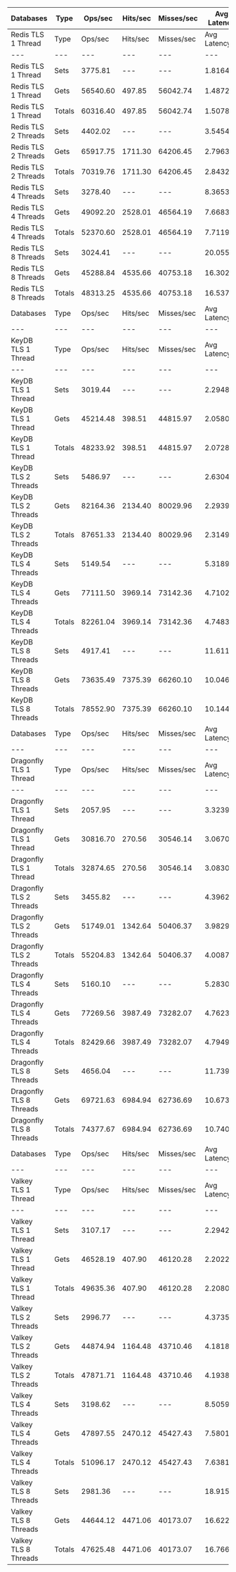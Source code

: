 | Databases | Type | Ops/sec | Hits/sec | Misses/sec | Avg Latency | p50 Latency | p99 Latency | p99.9 Latency | KB/sec |
| --- | --- | --- | --- | --- | --- | --- | --- | --- | --- |
| Redis TLS 1 Thread | Type | Ops/sec | Hits/sec | Misses/sec | Avg Latency | p50 Latency | p99 Latency | p99.9 Latency | KB/sec |
| --- | --- | --- | --- | --- | --- | --- | --- | --- | --- |
Redis TLS 1 Thread | Sets | 3775.81 | --- | --- | 1.81649 | 1.47100 | 2.47900 | 127.48700 | 2064.30 |
Redis TLS 1 Thread | Gets | 56540.60 | 497.85 | 56042.74 | 1.48721 | 1.47100 | 2.25500 | 3.23100 | 2450.23 |
Redis TLS 1 Thread | Totals | 60316.40 | 497.85 | 56042.74 | 1.50782 | 1.47100 | 2.25500 | 3.31100 | 4514.53 |
Redis TLS 2 Threads | Sets | 4402.02 | --- | --- | 3.54544 | 2.79900 | 3.85500 | 278.52700 | 2406.67 |
Redis TLS 2 Threads | Gets | 65917.75 | 1711.30 | 64206.45 | 2.79637 | 2.79900 | 3.75900 | 4.51100 | 3425.36 |
Redis TLS 2 Threads | Totals | 70319.76 | 1711.30 | 64206.45 | 2.84327 | 2.79900 | 3.75900 | 4.60700 | 5832.04 |
Redis TLS 4 Threads | Sets | 3278.40 | --- | --- | 8.36532 | 7.64700 | 12.54300 | 370.68700 | 1792.37 |
Redis TLS 4 Threads | Gets | 49092.20 | 2528.01 | 46564.19 | 7.66834 | 7.67900 | 12.35100 | 13.50300 | 3181.48 |
Redis TLS 4 Threads | Totals | 52370.60 | 2528.01 | 46564.19 | 7.71198 | 7.67900 | 12.41500 | 13.56700 | 4973.85 |
Redis TLS 8 Threads | Sets | 3024.41 | --- | --- | 20.05545 | 16.31900 | 26.49500 | 1392.63900 | 1653.51 |
Redis TLS 8 Threads | Gets | 45288.84 | 4535.66 | 40753.18 | 16.30234 | 16.25500 | 25.98300 | 28.79900 | 4043.20 |
Redis TLS 8 Threads | Totals | 48313.25 | 4535.66 | 40753.18 | 16.53728 | 16.25500 | 25.98300 | 29.05500 | 5696.71 |
| Databases | Type | Ops/sec | Hits/sec | Misses/sec | Avg Latency | p50 Latency | p99 Latency | p99.9 Latency | KB/sec |
| --- | --- | --- | --- | --- | --- | --- | --- | --- | --- |
| KeyDB TLS 1 Thread | Type | Ops/sec | Hits/sec | Misses/sec | Avg Latency | p50 Latency | p99 Latency | p99.9 Latency | KB/sec |
| --- | --- | --- | --- | --- | --- | --- | --- | --- | --- |
KeyDB TLS 1 Thread | Sets | 3019.44 | --- | --- | 2.29481 | 2.03900 | 3.35900 | 97.27900 | 1650.79 |
KeyDB TLS 1 Thread | Gets | 45214.48 | 398.51 | 44815.97 | 2.05804 | 2.03100 | 3.19900 | 3.75900 | 1959.60 |
KeyDB TLS 1 Thread | Totals | 48233.92 | 398.51 | 44815.97 | 2.07286 | 2.03100 | 3.19900 | 3.83900 | 3610.38 |
KeyDB TLS 2 Threads | Sets | 5486.97 | --- | --- | 2.63045 | 2.14300 | 4.99100 | 151.55100 | 2999.84 |
KeyDB TLS 2 Threads | Gets | 82164.36 | 2134.40 | 80029.96 | 2.29391 | 2.14300 | 4.73500 | 6.27100 | 4270.27 |
KeyDB TLS 2 Threads | Totals | 87651.33 | 2134.40 | 80029.96 | 2.31498 | 2.14300 | 4.73500 | 6.39900 | 7270.11 |
KeyDB TLS 4 Threads | Sets | 5149.54 | --- | --- | 5.31892 | 4.63900 | 10.30300 | 259.07100 | 2815.36 |
KeyDB TLS 4 Threads | Gets | 77111.50 | 3969.14 | 73142.36 | 4.71022 | 4.60700 | 9.85500 | 12.47900 | 4996.43 |
KeyDB TLS 4 Threads | Totals | 82261.04 | 3969.14 | 73142.36 | 4.74833 | 4.60700 | 9.85500 | 12.86300 | 7811.79 |
KeyDB TLS 8 Threads | Sets | 4917.41 | --- | --- | 11.61155 | 9.85500 | 22.01500 | 647.16700 | 2688.45 |
KeyDB TLS 8 Threads | Gets | 73635.49 | 7375.39 | 66260.10 | 10.04633 | 9.79100 | 20.99100 | 26.75100 | 6574.29 |
KeyDB TLS 8 Threads | Totals | 78552.90 | 7375.39 | 66260.10 | 10.14431 | 9.85500 | 20.99100 | 27.26300 | 9262.74 |
| Databases | Type | Ops/sec | Hits/sec | Misses/sec | Avg Latency | p50 Latency | p99 Latency | p99.9 Latency | KB/sec |
| --- | --- | --- | --- | --- | --- | --- | --- | --- | --- |
| Dragonfly TLS 1 Thread | Type | Ops/sec | Hits/sec | Misses/sec | Avg Latency | p50 Latency | p99 Latency | p99.9 Latency | KB/sec |
| --- | --- | --- | --- | --- | --- | --- | --- | --- | --- |
Dragonfly TLS 1 Thread | Sets | 2057.95 | --- | --- | 3.32392 | 3.02300 | 6.81500 | 108.03100 | 1125.12 |
Dragonfly TLS 1 Thread | Gets | 30816.70 | 270.56 | 30546.14 | 3.06701 | 3.00700 | 6.68700 | 7.23100 | 1335.07 |
Dragonfly TLS 1 Thread | Totals | 32874.65 | 270.56 | 30546.14 | 3.08309 | 3.00700 | 6.68700 | 7.26300 | 2460.19 |
Dragonfly TLS 2 Threads | Sets | 3455.82 | --- | --- | 4.39628 | 3.91900 | 9.15100 | 167.93500 | 1889.37 |
Dragonfly TLS 2 Threads | Gets | 51749.01 | 1342.64 | 50406.37 | 3.98292 | 3.91900 | 8.89500 | 10.49500 | 2688.68 |
Dragonfly TLS 2 Threads | Totals | 55204.83 | 1342.64 | 50406.37 | 4.00879 | 3.91900 | 8.89500 | 10.62300 | 4578.05 |
Dragonfly TLS 4 Threads | Sets | 5160.10 | --- | --- | 5.28303 | 4.92700 | 11.00700 | 208.89500 | 2821.13 |
Dragonfly TLS 4 Threads | Gets | 77269.56 | 3987.49 | 73282.07 | 4.76234 | 4.89500 | 10.55900 | 13.18300 | 5011.81 |
Dragonfly TLS 4 Threads | Totals | 82429.66 | 3987.49 | 73282.07 | 4.79493 | 4.89500 | 10.62300 | 13.56700 | 7832.95 |
Dragonfly TLS 8 Threads | Sets | 4656.04 | --- | --- | 11.73909 | 10.94300 | 26.75100 | 438.27100 | 2545.55 |
Dragonfly TLS 8 Threads | Gets | 69721.63 | 6984.94 | 62736.69 | 10.67331 | 10.94300 | 25.59900 | 35.32700 | 6225.64 |
Dragonfly TLS 8 Threads | Totals | 74377.67 | 6984.94 | 62736.69 | 10.74003 | 10.94300 | 25.59900 | 36.86300 | 8771.20 |
| Databases | Type | Ops/sec | Hits/sec | Misses/sec | Avg Latency | p50 Latency | p99 Latency | p99.9 Latency | KB/sec |
| --- | --- | --- | --- | --- | --- | --- | --- | --- | --- |
| Valkey TLS 1 Thread | Type | Ops/sec | Hits/sec | Misses/sec | Avg Latency | p50 Latency | p99 Latency | p99.9 Latency | KB/sec |
| --- | --- | --- | --- | --- | --- | --- | --- | --- | --- |
Valkey TLS 1 Thread | Sets | 3107.17 | --- | --- | 2.29423 | 2.15900 | 3.43900 | 45.56700 | 1698.75 |
Valkey TLS 1 Thread | Gets | 46528.19 | 407.90 | 46120.28 | 2.20227 | 2.14300 | 3.40700 | 4.86300 | 2015.43 |
Valkey TLS 1 Thread | Totals | 49635.36 | 407.90 | 46120.28 | 2.20803 | 2.14300 | 3.40700 | 4.89500 | 3714.18 |
Valkey TLS 2 Threads | Sets | 2996.77 | --- | --- | 4.37356 | 3.75900 | 8.76700 | 96.76700 | 1638.39 |
Valkey TLS 2 Threads | Gets | 44874.94 | 1164.48 | 43710.46 | 4.18181 | 3.75900 | 8.44700 | 10.17500 | 2331.63 |
Valkey TLS 2 Threads | Totals | 47871.71 | 1164.48 | 43710.46 | 4.19381 | 3.75900 | 8.44700 | 10.23900 | 3970.02 |
Valkey TLS 4 Threads | Sets | 3198.62 | --- | --- | 8.50597 | 7.71100 | 9.27900 | 342.01500 | 1748.75 |
Valkey TLS 4 Threads | Gets | 47897.55 | 2470.12 | 45427.43 | 7.58014 | 7.58300 | 9.02300 | 11.13500 | 3105.88 |
Valkey TLS 4 Threads | Totals | 51096.17 | 2470.12 | 45427.43 | 7.63810 | 7.61500 | 9.02300 | 11.32700 | 4854.63 |
Valkey TLS 8 Threads | Sets | 2981.36 | --- | --- | 18.91598 | 16.76700 | 20.86300 | 835.58300 | 1629.97 |
Valkey TLS 8 Threads | Gets | 44644.12 | 4471.06 | 40173.07 | 16.62246 | 16.51100 | 20.47900 | 23.16700 | 3985.63 |
Valkey TLS 8 Threads | Totals | 47625.48 | 4471.06 | 40173.07 | 16.76603 | 16.51100 | 20.47900 | 23.80700 | 5615.60 |
